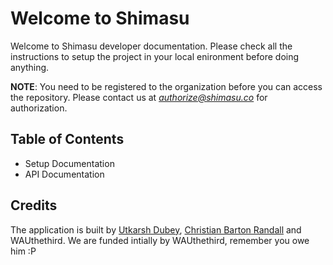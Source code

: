 # Welcome to Shimasu
Welcome to Shimasu developer documentation. Please check all the instructions to setup the project in your local enironment before doing anything.

**NOTE**: You need to be registered to the organization before you can access the repository. Please contact us at *authorize@shimasu.co* for authorization.

## Table of Contents

* Setup Documentation
* API Documentation

## Credits
The application is built by [Utkarsh Dubey](https://utkarsh.co), [Christian Barton Randall](https://cbrcode.com/) and WAUthethird.
We are funded intially by WAUthethird, remember you owe him :P